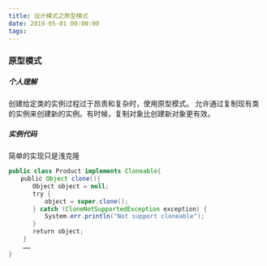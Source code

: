 ```yaml
---
title: 设计模式之原型模式
date: 2019-05-01 00:00:00
tags:
---
```


### 原型模式

##### 个人理解

创建给定类的实例过程过于昂贵和复杂时，使用原型模式。
允许通过复制现有类的实例来创建新的实例。有时候，复制对象比创建新对象更有效。

##### 实例代码

简单的实现只是浅克隆

```java
public class Product implements Cloneable{
　　public Object clone(){
　　　　Object object = null;
　　　　try {
　　　　　　object = super.clone();
　　　　} catch (CloneNotSupportedException exception) {
　　　　　　System.err.println("Not support cloneable");
　　　　}
　　　　return object;
    }
    ……
}
```
